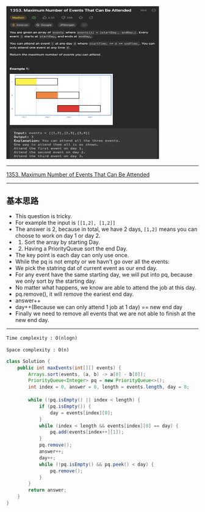 <img src="2022-12-19-22-38-16.png" width="400" height="400"/>

___
[1353. Maximum Number of Events That Can Be Attended](https://leetcode.com/problems/maximum-number-of-events-that-can-be-attended/description/)
___

## 基本思路
* This question is tricky.
* For example the input is `[[1,2], [1,2]]`
* The answer is 2, because in total, we have 2 days, `[1,2]` means you can choose to work on day 1 or day 2.
* 1. Sort the array by starting Day.
* 2. Having a PriorityQueue sort the end Day.
* The key point is each day can only use once.
* While the pq is not empty or we havn't go over all the events:
* We pick the statring dat of current event as our end day.
* For any event have the same starting day, we will put into pq, because we only sort by the starting day.
* No matter what happens, we know are able to attend the job at this day.
* pq.remove(), it will remove the eariest end day.
* answer++
* day++(Because we can only attend 1 job at 1 day) == new end day
* Finally we need to remove all events that we are not able to finish at the new end day.

___

`Time complexity : O(nlogn)`

`Space complexity : O(n)`
```java
class Solution {
    public int maxEvents(int[][] events) {
        Arrays.sort(events, (a, b) -> a[0] - b[0]);
        PriorityQueue<Integer> pq = new PriorityQueue<>();
        int index = 0, answer = 0, length = events.length, day = 0;

        while (!pq.isEmpty() || index < length) {
            if (pq.isEmpty()) {
                day = events[index][0];
            }
            while (index < length && events[index][0] == day) {
                pq.add(events[index++][1]);
            }
            pq.remove();
            answer++;
            day++;
            while (!pq.isEmpty() && pq.peek() < day) {
                pq.remove();
            }
        }
        return answer;
    }
}
```